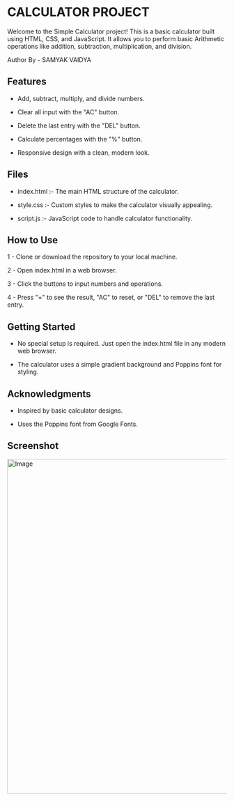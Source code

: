 # CALCULATOR PROJECT

Welcome to the Simple Calculator project! This is a basic calculator built using HTML, CSS, and JavaScript. It allows you to perform basic Arithmetic operations like addition, subtraction, multiplication, and division.

Author By - SAMYAK VAIDYA

## Features

- Add, subtract, multiply, and divide numbers.

- Clear all input with the "AC" button.

- Delete the last entry with the "DEL" button.

- Calculate percentages with the "%" button.

- Responsive design with a clean, modern look.

## Files    

- index.html :- The main HTML structure of the calculator.

- style.css :- Custom styles to make the calculator visually appealing.

- script.js :- JavaScript code to handle calculator functionality.

## How to Use

1 -  Clone or download the repository to your local machine.

2 -  Open index.html in a web browser.

3 - Click the buttons to input numbers and operations.

4 - Press "=" to see the result, "AC" to reset, or "DEL" to remove the last entry.

## Getting Started

- No special setup is required. Just open the index.html file in any modern web browser.

- The calculator uses a simple gradient background and Poppins font for styling.

## Acknowledgments

- Inspired by basic calculator designs.

- Uses the Poppins font from Google Fonts.

## Screenshot

<img width="1366" height="768" alt="Image" src="https://github.com/user-attachments/assets/beb4beec-555e-4d43-9366-ca1de65532d3" />

